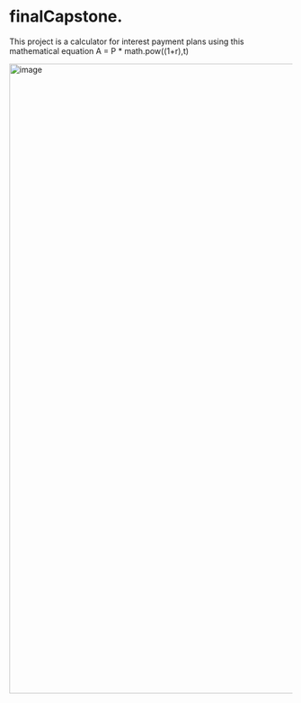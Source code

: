 # finalCapstone.

This project is a calculator for interest payment plans using this mathematical equation A = P * math.pow((1+r),t)

<img width="1121" alt="image" src="https://github.com/tsvifrd/finalCapstone./assets/49924973/f17e6a4b-2ebd-45f2-b188-e33ac0660c2e">


